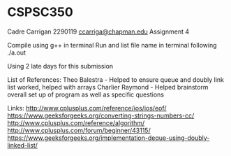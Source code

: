 # CSPSC350
Cadre Carrigan
2290119
ccarriga@chapman.edu
Assignment 4

Compile using g++ in terminal
Run and list file name in terminal following ./a.out

Using 2 late days for this submission

List of References:
Theo Balestra - Helped to ensure queue and doubly link list worked, helped with arrays
Charlier Raymond - Helped brainstorm overall set up of program as well as specific questions

Links:
http://www.cplusplus.com/reference/ios/ios/eof/
https://www.geeksforgeeks.org/converting-strings-numbers-cc/
http://www.cplusplus.com/reference/algorithm/
http://www.cplusplus.com/forum/beginner/43115/
https://www.geeksforgeeks.org/implementation-deque-using-doubly-linked-list/

